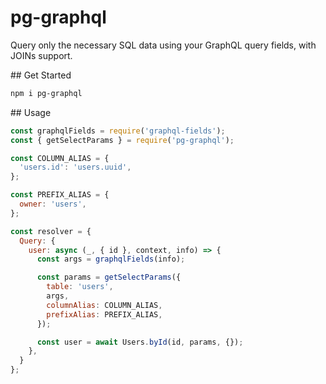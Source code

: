 # pg-graphql

Query only the necessary SQL data using your GraphQL query fields, with JOINs support.

## Get Started

```sh
npm i pg-graphql
```

## Usage

```js
const graphqlFields = require('graphql-fields');
const { getSelectParams } = require('pg-graphql');

const COLUMN_ALIAS = {
  'users.id': 'users.uuid',
};

const PREFIX_ALIAS = {
  owner: 'users',
};

const resolver = {
  Query: {
    user: async (_, { id }, context, info) => {
      const args = graphqlFields(info);

      const params = getSelectParams({
        table: 'users',
        args,
        columnAlias: COLUMN_ALIAS,
        prefixAlias: PREFIX_ALIAS,
      });

      const user = await Users.byId(id, params, {});
    },
  }
};
```
